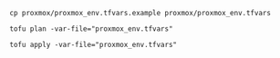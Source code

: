 `cp proxmox/proxmox_env.tfvars.example proxmox/proxmox_env.tfvars`

`tofu plan -var-file="proxmox_env.tfvars"`

`tofu apply -var-file="proxmox_env.tfvars"`